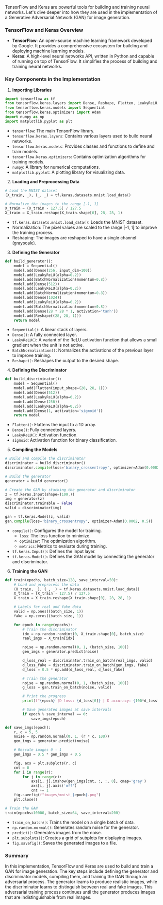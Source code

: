 TensorFlow and Keras are powerful tools for building and training neural networks. Let's dive deeper into how they are used in the implementation of a Generative Adversarial Network (GAN) for image generation.

### TensorFlow and Keras Overview

- **TensorFlow**: An open-source machine learning framework developed by Google. It provides a comprehensive ecosystem for building and deploying machine learning models.
- **Keras**: A high-level neural networks API, written in Python and capable of running on top of TensorFlow. It simplifies the process of building and training neural networks.

### Key Components in the Implementation

1. **Importing Libraries**

```python
import tensorflow as tf
from tensorflow.keras.layers import Dense, Reshape, Flatten, LeakyReLU, BatchNormalization
from tensorflow.keras.models import Sequential
from tensorflow.keras.optimizers import Adam
import numpy as np
import matplotlib.pyplot as plt
```

- `tensorflow`: The main TensorFlow library.
- `tensorflow.keras.layers`: Contains various layers used to build neural networks.
- `tensorflow.keras.models`: Provides classes and functions to define and train models.
- `tensorflow.keras.optimizers`: Contains optimization algorithms for training models.
- `numpy`: A library for numerical computations.
- `matplotlib.pyplot`: A plotting library for visualizing data.

2. **Loading and Preprocessing Data**

```python
# Load the MNIST dataset
(X_train, _), (_, _) = tf.keras.datasets.mnist.load_data()

# Normalize the images to the range [-1, 1]
X_train = (X_train - 127.5) / 127.5
X_train = X_train.reshape(X_train.shape[0], 28, 28, 1)
```

- `tf.keras.datasets.mnist.load_data()`: Loads the MNIST dataset.
- Normalization: The pixel values are scaled to the range [-1, 1] to improve the training process.
- Reshaping: The images are reshaped to have a single channel (grayscale).

3. **Defining the Generator**

```python
def build_generator():
    model = Sequential()
    model.add(Dense(256, input_dim=100))
    model.add(LeakyReLU(alpha=0.2))
    model.add(BatchNormalization(momentum=0.8))
    model.add(Dense(512))
    model.add(LeakyReLU(alpha=0.2))
    model.add(BatchNormalization(momentum=0.8))
    model.add(Dense(1024))
    model.add(LeakyReLU(alpha=0.2))
    model.add(BatchNormalization(momentum=0.8))
    model.add(Dense(28 * 28 * 1, activation='tanh'))
    model.add(Reshape((28, 28, 1)))
    return model
```

- `Sequential()`: A linear stack of layers.
- `Dense()`: A fully connected layer.
- `LeakyReLU()`: A variant of the ReLU activation function that allows a small gradient when the unit is not active.
- `BatchNormalization()`: Normalizes the activations of the previous layer to improve training.
- `Reshape()`: Reshapes the output to the desired shape.

4. **Defining the Discriminator**

```python
def build_discriminator():
    model = Sequential()
    model.add(Flatten(input_shape=(28, 28, 1)))
    model.add(Dense(512))
    model.add(LeakyReLU(alpha=0.2))
    model.add(Dense(256))
    model.add(LeakyReLU(alpha=0.2))
    model.add(Dense(1, activation='sigmoid'))
    return model
```

- `Flatten()`: Flattens the input to a 1D array.
- `Dense()`: Fully connected layers.
- `LeakyReLU()`: Activation function.
- `sigmoid`: Activation function for binary classification.

5. **Compiling the Models**

```python
# Build and compile the discriminator
discriminator = build_discriminator()
discriminator.compile(loss='binary_crossentropy', optimizer=Adam(0.0002, 0.5), metrics=['accuracy'])

# Build the generator
generator = build_generator()

# Create the GAN by stacking the generator and discriminator
z = tf.keras.Input(shape=(100,))
img = generator(z)
discriminator.trainable = False
valid = discriminator(img)

gan = tf.keras.Model(z, valid)
gan.compile(loss='binary_crossentropy', optimizer=Adam(0.0002, 0.5))
```

- `compile()`: Configures the model for training.
  - `loss`: The loss function to minimize.
  - `optimizer`: The optimization algorithm.
  - `metrics`: Metrics to evaluate during training.
- `tf.keras.Input()`: Defines the input layer.
- `tf.keras.Model()`: Defines the GAN model by connecting the generator and discriminator.

6. **Training the GAN**

```python
def train(epochs, batch_size=128, save_interval=50):
    # Load and preprocess the data
    (X_train, _), (_, _) = tf.keras.datasets.mnist.load_data()
    X_train = (X_train - 127.5) / 127.5
    X_train = X_train.reshape(X_train.shape[0], 28, 28, 1)

    # Labels for real and fake data
    valid = np.ones((batch_size, 1))
    fake = np.zeros((batch_size, 1))

    for epoch in range(epochs):
        # Train the discriminator
        idx = np.random.randint(0, X_train.shape[0], batch_size)
        real_imgs = X_train[idx]

        noise = np.random.normal(0, 1, (batch_size, 100))
        gen_imgs = generator.predict(noise)

        d_loss_real = discriminator.train_on_batch(real_imgs, valid)
        d_loss_fake = discriminator.train_on_batch(gen_imgs, fake)
        d_loss = 0.5 * np.add(d_loss_real, d_loss_fake)

        # Train the generator
        noise = np.random.normal(0, 1, (batch_size, 100))
        g_loss = gan.train_on_batch(noise, valid)

        # Print the progress
        print(f"{epoch} [D loss: {d_loss[0]} | D accuracy: {100*d_loss[1]}] [G loss: {g_loss}]")

        # Save generated images at save intervals
        if epoch % save_interval == 0:
            save_imgs(epoch)

def save_imgs(epoch):
    r, c = 5, 5
    noise = np.random.normal(0, 1, (r * c, 100))
    gen_imgs = generator.predict(noise)

    # Rescale images 0 - 1
    gen_imgs = 0.5 * gen_imgs + 0.5

    fig, axs = plt.subplots(r, c)
    cnt = 0
    for i in range(r):
        for j in range(c):
            axs[i, j].imshow(gen_imgs[cnt, :, :, 0], cmap='gray')
            axs[i, j].axis('off')
            cnt += 1
    fig.savefig(f"images/mnist_{epoch}.png")
    plt.close()

# Train the GAN
train(epochs=10000, batch_size=64, save_interval=200)
```

- `train_on_batch()`: Trains the model on a single batch of data.
- `np.random.normal()`: Generates random noise for the generator.
- `predict()`: Generates images from the noise.
- `plt.subplots()`: Creates a grid of subplots for displaying images.
- `fig.savefig()`: Saves the generated images to a file.

### Summary

In this implementation, TensorFlow and Keras are used to build and train a GAN for image generation. The key steps include defining the generator and discriminator models, compiling them, and training the GAN through an adversarial process. The generator learns to produce realistic images, while the discriminator learns to distinguish between real and fake images. This adversarial training process continues until the generator produces images that are indistinguishable from real images.
